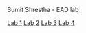 Sumit Shrestha - EAD lab


[Lab 1](https://github.com/sumitxsth3/EAD/tree/master/Practical/Lab%201)
[Lab 2](https://github.com/sumitxsth3/EAD/tree/master/Practical/Lab%202)
[Lab 3](https://github.com/sumitxsth3/EAD/tree/master/Practical/Lab%203)
[Lab 4](https://github.com/sumitxsth3/EAD/tree/master/Practical/Lab%204)
